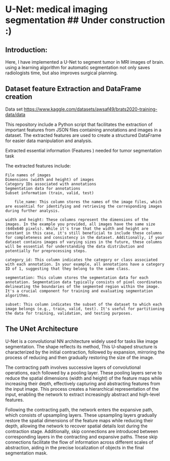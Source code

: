 # U-Net: medical imaging segmentation   ## Under construction :)

## Introduction: 

Here, I have implemented a U-Net to segment tumor in MRI images of brain.
using a learning algorithm for automatic segmentation not only saves radiologists time, but also improves surgical planning. 

## Dataset feature Extraction and DataFrame creation
Data set https://www.kaggle.com/datasets/awsaf49/brats2020-training-data/data

This repository include a Python script that facilitates the extraction of important features from JSON files containing annotations and images in a dataset. The extracted features are used to create a structured DataFrame for easier data manipulation and analysis.

Extracted essential information (Features ) needed for tumor segmentation task 

The extracted features include:

    File names of images
    Dimensions (width and height) of images
    Category IDs associated with annotations
    Segmentation data for annotations
    Subset information (train, valid, test)

        file_name: This column stores the names of the image files, which are essential for identifying and retrieving the corresponding images during further analysis.

    width and height: These columns represent the dimensions of the images. In the example you provided, all images have the same size (640x640 pixels). While it's true that the width and height are constant in this case, it's still beneficial to include these columns for completeness and consistency in the dataset. Additionally, if your dataset contains images of varying sizes in the future, these columns will be essential for understanding the data distribution and potentially for preprocessing steps.

    category_id: This column indicates the category or class associated with each annotation. In your example, all annotations have a category ID of 1, suggesting that they belong to the same class.

    segmentation: This column stores the segmentation data for each annotation. Segmentation data typically consists of pixel coordinates delineating the boundaries of the segmented region within the image. It's a crucial component for training and evaluating segmentation algorithms.

    subset: This column indicates the subset of the dataset to which each image belongs (e.g., train, valid, test). It's useful for partitioning the data for training, validation, and testing purposes.

## The UNet Architecture

U-Net is a convolutional NN architecture widely used for tasks like image segmentation.  The shape reflects its method, This U-shaped structure is characterized by the initial contraction, followed by expansion, mirroring the process of reducing and then gradually restoring the size of the image.

The contracting path involves successive layers of convolutional operations, each followed by a pooling layer. These pooling layers serve to reduce the spatial dimensions (width and height) of the feature maps while increasing their depth, effectively capturing and abstracting features from the input image. This process creates a hierarchical representation of the input, enabling the network to extract increasingly abstract and high-level features.

Following the contracting path, the network enters the expansive path, which consists of upsampling layers. These upsampling layers gradually restore the spatial dimensions of the feature maps while reducing their depth, allowing the network to recover spatial details lost during the contraction stage. Additionally, skip connections are introduced between corresponding layers in the contracting and expansive paths. These skip connections facilitate the flow of information across different scales of abstraction, aiding in the precise localization of objects in the final segmentation mask.

 

